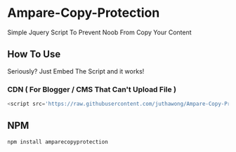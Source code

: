 # Ampare-Copy-Protection
Simple Jquery Script To Prevent Noob From Copy Your Content

## How To Use
Seriously? Just Embed The Script and it works!


### CDN ( For  Blogger / CMS That Can't Upload File )

```javascript
<script src='https://raw.githubusercontent.com/juthawong/Ampare-Copy-Protection/master/amparecopyprotection.js'></script>
```

## NPM


```bash
npm install amparecopyprotection
```
